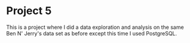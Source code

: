 # Project 5

This is a project where I did a data exploration and analysis on the same Ben N' Jerry's data set as before except this time I used PostgreSQL.
